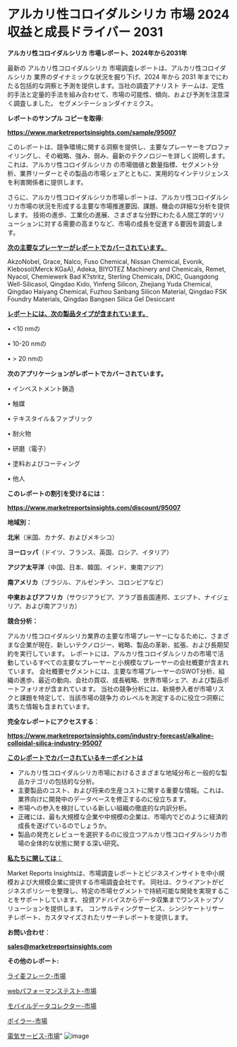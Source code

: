 # アルカリ性コロイダルシリカ 市場 2024 収益と成長ドライバー 2031

<strong>アルカリ性コロイダルシリカ 市場レポート、2024年から2031年</strong>

最新の アルカリ性コロイダルシリカ 市場調査レポートは、アルカリ性コロイダルシリカ 業界のダイナミックな状況を掘り下げ、2024 年から 2031 年までにわたる包括的な洞察と予測を提供します。当社の調査アナリスト チームは、定性的手法と定量的手法を組み合わせて、市場の可能性、傾向、および予測を注意深く調査しました。 セグメンテーションダイナミクス。



<strong>レポートのサンプル コピーを取得:</strong> <a href=https://www.marketreportsinsights.com/sample/95007>

<strong><u>https://www.marketreportsinsights.com/sample/95007</u></strong></a>

このレポートは、競争環境に関する洞察を提供し、主要なプレーヤーをプロファイリングし、その戦略、強み、弱み、最新のテクノロジーを詳しく説明します。 これは、アルカリ性コロイダルシリカ の市場価値と数量指標、セグメント分析、業界リーダーとその製品の市場シェアとともに、実用的なインテリジェンスを利害関係者に提供します。

さらに、アルカリ性コロイダルシリカ市場レポートは、アルカリ性コロイダルシリカ市場の状況を形成する主要な市場推進要因、課題、機会の詳細な分析を提供します。 技術の進歩、工業化の進展、さまざまな分野にわたる人間工学的ソリューションに対する需要の高まりなど、市場の成長を促進する要因を調査します。



<strong><u>次の主要なプレーヤーがレポートでカバーされています。</u></strong>

AkzoNobel, Grace, Nalco, Fuso Chemical, Nissan Chemical, Evonik, Klebosol(Merck KGaA), Adeka, BIYOTEZ Machinery and Chemicals, Remet, Nyacol, Chemiewerk Bad K?stritz, Sterling Chemicals, DKIC, Guangdong Well-Silicasol, Qingdao Kido, Yinfeng Silicon, Zhejiang Yuda Chemical, Qingdao Haiyang Chemical, Fuzhou Sanbang Silicon Material, Qingdao FSK Foundry Materials, Qingdao Bangsen Silica Gel Desiccant



<strong><u><b>レポートには、次の製品タイプが含まれています。</b></u></strong>

• <10 nmの

• 10-20 nmの

• > 20 nmの



<strong><b>次のアプリケーションがレポートでカバーされています。</b></strong>

• インベストメント鋳造

• 触媒

• テキスタイル＆ファブリック

• 耐火物

• 研磨（電子）

• 塗料およびコーティング

• 他人



<strong><b>このレポートの割引を受けるには：</b></strong><a href=https://www.marketreportsinsights.com/discount/95007>

<strong><u>https://www.marketreportsinsights.com/discount/95007</u></strong></a>



<strong>地域別：</strong>



<strong>北米</strong>（米国、カナダ、およびメキシコ）



<strong>ヨーロッパ</strong>（ドイツ、フランス、英国、ロシア、イタリア）



<strong>アジア太平洋</strong>（中国、日本、韓国、インド、東南アジア）



<strong>南アメリカ</strong>（ブラジル、アルゼンチン、コロンビアなど）



<strong>中東およびアフリカ</strong>（サウジアラビア、アラブ首長国連邦、エジプト、ナイジェリア、および南アフリカ）



<strong>競合分析：</strong>

アルカリ性コロイダルシリカ業界の主要な市場プレーヤーになるために、さまざまな企業が現在、新しいテクノロジー、戦略、製品の革新、拡張、および長期契約を実行しています。 レポートには、アルカリ性コロイダルシリカの市場で活動しているすべての主要なプレーヤーと小規模なプレーヤーの会社概要が含まれています。 会社概要セグメントには、主要な市場プレーヤーのSWOT分析、組織の進歩、最近の動向、会社の買収、成長戦略、世界市場シェア、および製品ポートフォリオが含まれています。 当社の競争分析には、新規参入者が市場リスクと課題を特定して、当該市場の競争力 のレベルを測定するのに役立つ洞察に満ちた情報も含まれています。



<strong>完全なレポートにアクセスする</strong>：

<a href=https://www.marketreportsinsights.com/industry-forecast/alkaline-colloidal-silica-industry-95007>

<strong><u>https://www.marketreportsinsights.com/industry-forecast/alkaline-colloidal-silica-industry-95007</u></strong></a>



<strong><u><b>このレポートでカバーされているキーポイントは</b></u></strong>
<ul>
  <li>アルカリ性コロイダルシリカ市場におけるさまざまな地域分布と一般的な製品カテゴリの包括的な分析。</li>
  <li>主要製品のコスト、および将来の生産コストに関する重要な情報。これは、業界向けに開発中のデータベースを修正するのに役立ちます。</li>
  <li>市場への参入を検討している新しい組織の徹底的な内訳分析。</li>
  <li>正確には、最も大規模な企業や中規模の企業は、市場内でどのように経済的成長を遂げているのでしょうか。</li>
  <li>製品の発売とレビューを選択するのに役立つアルカリ性コロイダルシリカ市場の全体的な状態に関する深い研究。</li>
</ul>


<strong><u><b>私たちに関しては：</b></u></strong>

Market Reports Insightsは、市場調査レポートとビジネスインサイトを中小規模および大規模企業に提供する市場調査会社です。 同社は、クライアントがビジネスポリシーを整理し、特定の市場セグメントで持続可能な開発を実現することをサポートしています。 投資アドバイスからデータ収集までワンストップソリューションを提供します。 コンサルティングサービス、シンジケートリサーチレポート、カスタマイズされたリサーチレポートを提供します。



<strong><b>お問い合わせ</b></strong>：

<a href=mailto:sales@marketreportsinsights.com>

<strong><u>sales@marketreportsinsights.com</u></strong></a>



<strong>その他のレポート:</strong>

<a href=https://www.linkedin.com/pulse/ライ麦フレーク-市場-2023-年のダイナミクスとビジネストレンド-2030-pr-news-hub-u3rrf/>ライ麦フレーク-市場</a>

<a href=https://www.linkedin.com/pulse/webパフォーマンステスト-市場-2023-swot-分析と成長率-2030-trend-titans-360-analysis-haptf/>webパフォーマンステスト-市場</a>

<a href=https://www.linkedin.com/pulse/モバイルデータコレクター-市場-2023-推進要因と成長機会-2030-72lof/>モバイルデータコレクター-市場</a>

<a href=https://www.linkedin.com/pulse/ボイラー-市場-2023-推進要因と成長機会-2030-data-dive-discoveries-24-analysis-hpslf/>ボイラー-市場</a>

<a href=https://www.linkedin.com/pulse/電気サービス-市場-2023-swot-分析と成長率-2030-trend-tracking-toolbox-24-analysis-tt0hf/>電気サービス-市場</a>"
![image](https://github.com/keshav9650/Market-Trandes/assets/164496465/b680b692-12b2-41ba-975a-31a7e5fd3386)
